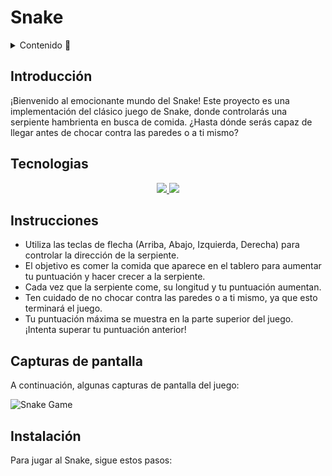# Snake

<details>
  <summary>Contenido 📝</summary>
  <ol>
    <li><a href="#introducción">Introducción</a></li>
    <li><a href="#tecnologías">Tecnologías</a></li>
    <li><a href="#instrucciones">Instrucciones</a></li>
    <li><a href="#capturas-de-pantalla">Capturas de pantalla</a></li>
    <li><a href="#instalación">Instalación</a></li>
  </ol>
</details>

## Introducción

¡Bienvenido al emocionante mundo del Snake! Este proyecto es una implementación del clásico juego de Snake, donde controlarás una serpiente hambrienta en busca de comida. ¿Hasta dónde serás capaz de llegar antes de chocar contra las paredes o a ti mismo?

## Tecnologias

<div align="center">

<a href="https://nodejs.org/en">
    <img src= "https://user-images.githubusercontent.com/121863208/227808607-7170e528-cc5d-4a04-a7ec-edfad90e2a1e.svg"/>
</a>
<a href="https://developer.mozilla.org/es/docs/Web/CSS">
    <img src= "https://user-images.githubusercontent.com/121863208/227808642-a8dcfecb-74b9-4796-8b2b-7bfe5cf1b4ba.svg"/>
</a>
</div>

## Instrucciones

- Utiliza las teclas de flecha (Arriba, Abajo, Izquierda, Derecha) para controlar la dirección de la serpiente.
- El objetivo es comer la comida que aparece en el tablero para aumentar tu puntuación y hacer crecer a la serpiente.
- Cada vez que la serpiente come, su longitud y tu puntuación aumentan.
- Ten cuidado de no chocar contra las paredes o a ti mismo, ya que esto terminará el juego.
- Tu puntuación máxima se muestra en la parte superior del juego. ¡Intenta superar tu puntuación anterior!

## Capturas de pantalla

A continuación, algunas capturas de pantalla del juego:

![Snake Game]()

## Instalación

Para jugar al Snake, sigue estos pasos:

